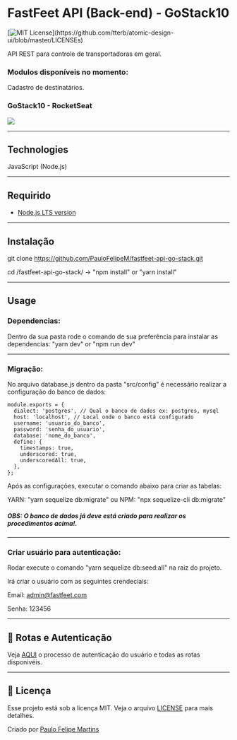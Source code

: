 # FastFeet API (Back-end) - GoStack10

[![MIT License](https://img.shields.io/apm/l/atomic-design-ui.svg?)](https://github.com/tterb/atomic-design-ui/blob/master/LICENSEs)

API REST para controle de transportadoras em geral.

### Modulos disponíveis no momento:

Cadastro de destinatários.

### GoStack10 - RocketSeat

![](header.png)

-------------------------------------------------------------------------------------

## Technologies
JavaScript (Node.js)

-------------------------------------------------------------------------------------

## Requirido
- [Node.js LTS version](https://nodejs.org/en/)

-------------------------------------------------------------------------------------

## Instalação

git clone https://github.com/PauloFelipeM/fastfeet-api-go-stack.git

cd /fastfeet-api-go-stack/ -> "npm install" or "yarn install"

-------------------------------------------------------------------------------------

## Usage

### Dependencias:

Dentro da sua pasta rode o comando de sua preferência para instalar as dependencias: "yarn dev" or "npm run dev"

-------------------------------------------------------------------------------------

### Migração:

No arquivo database.js dentro da pasta "src/config" é necessário realizar a configuração do banco de dados:
```
module.exports = {
  dialect: 'postgres', // Qual o banco de dados ex: postgres, mysql
  host: 'localhost', // Local onde o banco está configurado
  username: 'usuario_do_banco',
  password: 'senha_do_usuario',
  database: 'nome_do_banco',
  define: {
    timestamps: true,
    underscored: true,
    underscoredAll: true,
  },
};
```
Após as configurações, executar o comando abaixo para criar as tabelas:

YARN: "yarn sequelize db:migrate" ou NPM: "npx sequelize-cli db:migrate"

##### OBS: O banco de dados já deve está criado para realizar os procedimentos acima!.

-------------------------------------------------------------------------------------

### Criar usuário para autenticação:

Rodar execute o comando "yarn sequelize db:seed:all" na raiz do projeto.

Irá criar o usuário com as seguintes crendeciais:

Email: admin@fastfeet.com

Senha: 123456

-------------------------------------------------------------------------------------

## 🚩 Rotas e Autenticação

Veja [AQUI](ROUTES.md) o processo de autenticação do usuário e todas as rotas disponivéis.

-------------------------------------------------------------------------------------

## :memo: Licença

Esse projeto está sob a licença MIT. Veja o arquivo [LICENSE](LICENSE) para mais detalhes.

Criado por [Paulo Felipe Martins](https://www.linkedin.com/in/paulo-felipe-martins-3940b011a/)
